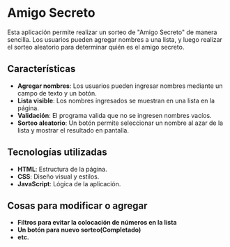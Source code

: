 # Amigo Secreto

Esta aplicación permite realizar un sorteo de "Amigo Secreto" de manera sencilla. Los usuarios pueden agregar nombres a una lista, y luego realizar el sorteo aleatorio para determinar quién es el amigo secreto.

## Características

- **Agregar nombres**: Los usuarios pueden ingresar nombres mediante un campo de texto y un botón.
- **Lista visible**: Los nombres ingresados se muestran en una lista en la página.
- **Validación**: El programa valida que no se ingresen nombres vacíos.
- **Sorteo aleatorio**: Un botón permite seleccionar un nombre al azar de la lista y mostrar el resultado en pantalla.

## Tecnologías utilizadas

- **HTML**: Estructura de la página.
- **CSS**: Diseño visual y estilos.
- **JavaScript**: Lógica de la aplicación.

## Cosas para modificar o agregar
- **Filtros para evitar la colocación de números en la lista**
- **Un botón para nuevo sorteo(Completado)**
- **etc.**
